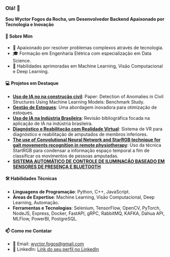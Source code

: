 ### Olá! 👋
**Sou Wyctor Fogos da Rocha, um Desenvolvedor Backend Apaixonado por Tecnologia e Inovação**

#### 🌟 Sobre Mim
- 🚀 Apaixonado por resolver problemas complexos através de tecnologia.
- 🎓 Formação em Engenharia Elétrica com especialização em Data Science.
- 🧠 Habilidades aprimoradas em Machine Learning, Visão Computacional e Deep Learning.

#### 💻 Projetos em Destaque
- **[Uso de IA no na construção civil](https://ieeexplore.ieee.org/document/10459929)**: Paper: Detection of Anomalies in Civil Structures Using Machine Learning Models: Benchmark Study.
- **[Gestão de Estoques](https://www.atenaeditora.com.br/catalogo/ebook/gestao-de-estoques)**: Uma abordagem inovadora para otimização de estoques.
- **[Uso de IA na Indústria Brasileira](https://repositorio.ifes.edu.br/handle/123456789/3734)**: Revisão bibliográfica focada na aplicação de IA na indústria brasileira.
- **[Diagnóstico e Reabilitação com Realidade Virtual](https://doi.org/10.1016/j.artmed.2023.102612)**: Sistema de VR para diagnóstico e reabilitação de amputados de membros inferiores.
- **[The use of Convolutional Neural Network and StarRGB technique for gait movements recognition in remote physiotherapy](https://doi.org/10.1109/ICECCME52200.2021.9590936)**: Uso da técnica StartRGB para condensar a informação espaço temporal a fim de classificar os movimentos de pessoas amputadas.
- **[SISTEMA AUTOMÁTICO DE CONTROLE DE ILUMINAÇÃO BASEADO EM SENSORES DE PRESENÇA E BLUETOOTH
](https://sodebras.com.br/edicoes/N163.pdf)**
  
#### 🛠️ Habilidades Técnicas
- **Linguagens de Programação**: Python, C++, JavaScript.
- **Áreas de Expertise**: Machine Learning, Visão Computacional, Deep Learning, Automação. 
- **Ferramentas e Tecnologias**: Selenium, TensorFlow, OpenCV, PyTorch, NodeJS, Express, Docker, FastAPI, gRPC, RabbitMQ, KAFKA, Dahua API, MLFlow, PowerBI, PostgreSQL.

#### 📫 Como me Contatar
- 📧 Email: [wyctor.fogos@gmail.com](mailto:wyctor.fogos@gmail.com)
- 🔗 LinkedIn: [Link do seu perfil no LinkedIn](https://linkedin.com/in/wyctor-fogos-da-rocha-2426b1174)
